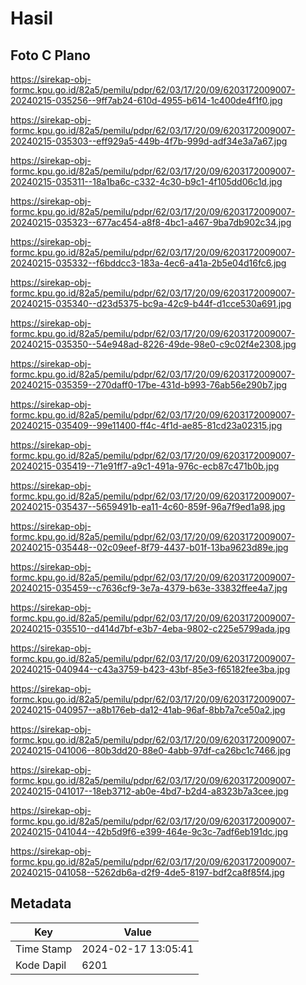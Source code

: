 # Hasil

## Foto C Plano

https://sirekap-obj-formc.kpu.go.id/82a5/pemilu/pdpr/62/03/17/20/09/6203172009007-20240215-035256--9ff7ab24-610d-4955-b614-1c400de4f1f0.jpg

https://sirekap-obj-formc.kpu.go.id/82a5/pemilu/pdpr/62/03/17/20/09/6203172009007-20240215-035303--eff929a5-449b-4f7b-999d-adf34e3a7a67.jpg

https://sirekap-obj-formc.kpu.go.id/82a5/pemilu/pdpr/62/03/17/20/09/6203172009007-20240215-035311--18a1ba6c-c332-4c30-b9c1-4f105dd06c1d.jpg

https://sirekap-obj-formc.kpu.go.id/82a5/pemilu/pdpr/62/03/17/20/09/6203172009007-20240215-035323--677ac454-a8f8-4bc1-a467-9ba7db902c34.jpg

https://sirekap-obj-formc.kpu.go.id/82a5/pemilu/pdpr/62/03/17/20/09/6203172009007-20240215-035332--f6bddcc3-183a-4ec6-a41a-2b5e04d16fc6.jpg

https://sirekap-obj-formc.kpu.go.id/82a5/pemilu/pdpr/62/03/17/20/09/6203172009007-20240215-035340--d23d5375-bc9a-42c9-b44f-d1cce530a691.jpg

https://sirekap-obj-formc.kpu.go.id/82a5/pemilu/pdpr/62/03/17/20/09/6203172009007-20240215-035350--54e948ad-8226-49de-98e0-c9c02f4e2308.jpg

https://sirekap-obj-formc.kpu.go.id/82a5/pemilu/pdpr/62/03/17/20/09/6203172009007-20240215-035359--270daff0-17be-431d-b993-76ab56e290b7.jpg

https://sirekap-obj-formc.kpu.go.id/82a5/pemilu/pdpr/62/03/17/20/09/6203172009007-20240215-035409--99e11400-ff4c-4f1d-ae85-81cd23a02315.jpg

https://sirekap-obj-formc.kpu.go.id/82a5/pemilu/pdpr/62/03/17/20/09/6203172009007-20240215-035419--71e91ff7-a9c1-491a-976c-ecb87c471b0b.jpg

https://sirekap-obj-formc.kpu.go.id/82a5/pemilu/pdpr/62/03/17/20/09/6203172009007-20240215-035437--5659491b-ea11-4c60-859f-96a7f9ed1a98.jpg

https://sirekap-obj-formc.kpu.go.id/82a5/pemilu/pdpr/62/03/17/20/09/6203172009007-20240215-035448--02c09eef-8f79-4437-b01f-13ba9623d89e.jpg

https://sirekap-obj-formc.kpu.go.id/82a5/pemilu/pdpr/62/03/17/20/09/6203172009007-20240215-035459--c7636cf9-3e7a-4379-b63e-33832ffee4a7.jpg

https://sirekap-obj-formc.kpu.go.id/82a5/pemilu/pdpr/62/03/17/20/09/6203172009007-20240215-035510--d414d7bf-e3b7-4eba-9802-c225e5799ada.jpg

https://sirekap-obj-formc.kpu.go.id/82a5/pemilu/pdpr/62/03/17/20/09/6203172009007-20240215-040944--c43a3759-b423-43bf-85e3-f65182fee3ba.jpg

https://sirekap-obj-formc.kpu.go.id/82a5/pemilu/pdpr/62/03/17/20/09/6203172009007-20240215-040957--a8b176eb-da12-41ab-96af-8bb7a7ce50a2.jpg

https://sirekap-obj-formc.kpu.go.id/82a5/pemilu/pdpr/62/03/17/20/09/6203172009007-20240215-041006--80b3dd20-88e0-4abb-97df-ca26bc1c7466.jpg

https://sirekap-obj-formc.kpu.go.id/82a5/pemilu/pdpr/62/03/17/20/09/6203172009007-20240215-041017--18eb3712-ab0e-4bd7-b2d4-a8323b7a3cee.jpg

https://sirekap-obj-formc.kpu.go.id/82a5/pemilu/pdpr/62/03/17/20/09/6203172009007-20240215-041044--42b5d9f6-e399-464e-9c3c-7adf6eb191dc.jpg

https://sirekap-obj-formc.kpu.go.id/82a5/pemilu/pdpr/62/03/17/20/09/6203172009007-20240215-041058--5262db6a-d2f9-4de5-8197-bdf2ca8f85f4.jpg


## Metadata

| Key        | Value               |
| ---------- | ------------------- |
| Time Stamp | 2024-02-17 13:05:41 |
| Kode Dapil | 6201                |



